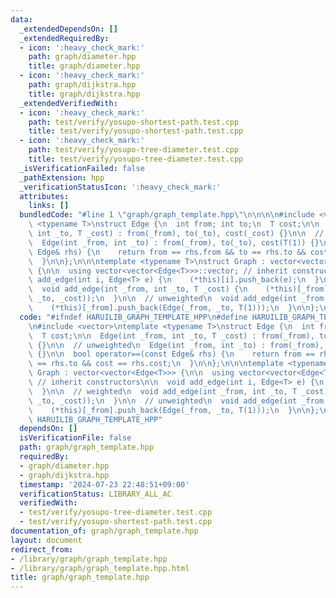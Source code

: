 ```yaml
---
data:
  _extendedDependsOn: []
  _extendedRequiredBy:
  - icon: ':heavy_check_mark:'
    path: graph/diameter.hpp
    title: graph/diameter.hpp
  - icon: ':heavy_check_mark:'
    path: graph/dijkstra.hpp
    title: graph/dijkstra.hpp
  _extendedVerifiedWith:
  - icon: ':heavy_check_mark:'
    path: test/verify/yosupo-shortest-path.test.cpp
    title: test/verify/yosupo-shortest-path.test.cpp
  - icon: ':heavy_check_mark:'
    path: test/verify/yosupo-tree-diameter.test.cpp
    title: test/verify/yosupo-tree-diameter.test.cpp
  _isVerificationFailed: false
  _pathExtension: hpp
  _verificationStatusIcon: ':heavy_check_mark:'
  attributes:
    links: []
  bundledCode: "#line 1 \"graph/graph_template.hpp\"\n\n\n\n#include <vector>\ntemplate\
    \ <typename T>\nstruct Edge {\n  int from; int to;\n  T cost;\n\n  Edge(int _from,\
    \ int _to, T _cost) : from(_from), to(_to), cost(_cost) {}\n\n  // unweighted\n\
    \  Edge(int _from, int _to) : from(_from), to(_to), cost(T(1)) {}\n\n  bool operator==(const\
    \ Edge& rhs) {\n    return from == rhs.from && to == rhs.to && cost == rhs.cost;\n\
    \  }\n\n};\n\n\ntemplate <typename T>\nstruct Graph : vector<vector<Edge<T>>>\
    \ {\n\n  using vector<vector<Edge<T>>>::vector; // inherit constructors\n\n  void\
    \ add_edge(int i, Edge<T> e) {\n    (*this)[i].push_back(e);\n  }\n\n  // weighted\n\
    \  void add_edge(int _from, int _to, T _cost) {\n    (*this)[_from].push_back(Edge(_from,\
    \ _to, _cost));\n  }\n\n  // unweighted\n  void add_edge(int _from, int _to) {\n\
    \    (*this)[_from].push_back(Edge(_from, _to, T(1)));\n  }\n\n};\n\n\n"
  code: "#ifndef HARUILIB_GRAPH_TEMPLATE_HPP\n#define HARUILIB_GRAPH_TEMPLATE_HPP\n\
    \n#include <vector>\ntemplate <typename T>\nstruct Edge {\n  int from; int to;\n\
    \  T cost;\n\n  Edge(int _from, int _to, T _cost) : from(_from), to(_to), cost(_cost)\
    \ {}\n\n  // unweighted\n  Edge(int _from, int _to) : from(_from), to(_to), cost(T(1))\
    \ {}\n\n  bool operator==(const Edge& rhs) {\n    return from == rhs.from && to\
    \ == rhs.to && cost == rhs.cost;\n  }\n\n};\n\n\ntemplate <typename T>\nstruct\
    \ Graph : vector<vector<Edge<T>>> {\n\n  using vector<vector<Edge<T>>>::vector;\
    \ // inherit constructors\n\n  void add_edge(int i, Edge<T> e) {\n    (*this)[i].push_back(e);\n\
    \  }\n\n  // weighted\n  void add_edge(int _from, int _to, T _cost) {\n    (*this)[_from].push_back(Edge(_from,\
    \ _to, _cost));\n  }\n\n  // unweighted\n  void add_edge(int _from, int _to) {\n\
    \    (*this)[_from].push_back(Edge(_from, _to, T(1)));\n  }\n\n};\n\n#endif //\
    \ HARUILIB_GRAPH_TEMPLATE_HPP"
  dependsOn: []
  isVerificationFile: false
  path: graph/graph_template.hpp
  requiredBy:
  - graph/diameter.hpp
  - graph/dijkstra.hpp
  timestamp: '2024-07-23 22:48:51+09:00'
  verificationStatus: LIBRARY_ALL_AC
  verifiedWith:
  - test/verify/yosupo-tree-diameter.test.cpp
  - test/verify/yosupo-shortest-path.test.cpp
documentation_of: graph/graph_template.hpp
layout: document
redirect_from:
- /library/graph/graph_template.hpp
- /library/graph/graph_template.hpp.html
title: graph/graph_template.hpp
---
```

